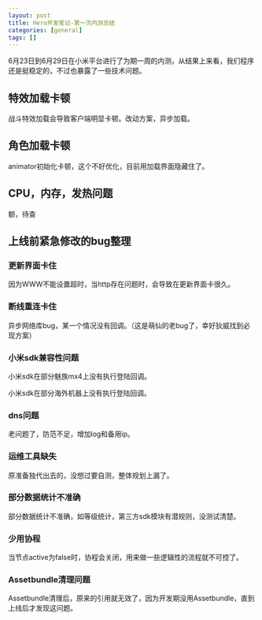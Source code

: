 ```yaml
---
layout: post
title: Hero开发笔记-第一次内测总结
categories: [general]
tags: []
---
```


6月23日到6月29日在小米平台进行了为期一周的内测，从结果上来看，我们程序还是挺稳定的，不过也暴露了一些技术问题。

## 特效加载卡顿 ##
战斗特效加载会导致客户端明显卡顿。改动方案，异步加载。

## 角色加载卡顿 ##
animator初始化卡顿，这个不好优化，目前用加载界面隐藏住了。

## CPU，内存，发热问题 ##
额，待查

## 上线前紧急修改的bug整理 ##

### 更新界面卡住 ###
因为WWW不能设置超时，当http存在问题时，会导致在更新界面卡很久。

### 断线重连卡住 ###
异步网络库bug，某一个情况没有回调。（这是萌仙的老bug了，幸好狄威找到必现方案）

### 小米sdk兼容性问题 ###
小米sdk在部分魅族mx4上没有执行登陆回调。

小米sdk在部分海外机器上没有执行登陆回调。

### dns问题 ###
老问题了，防范不足，增加log和备用ip。

### 运维工具缺失 ###
原准备独代出去的，没想过要自测，整体规划上漏了。

### 部分数据统计不准确 ###
部分数据统计不准确，如等级统计，第三方sdk模块有潜规则，没测试清楚。

### 少用协程 ###
当节点active为false时，协程会关闭，用来做一些逻辑性的流程就不可控了。

### Assetbundle清理问题 ###
Assetbundle清理后，原来的引用就无效了，因为开发期没用Assetbundle，直到上线后才发现这问题。
